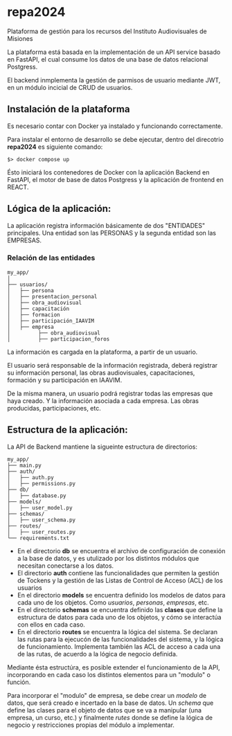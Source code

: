 # repa2024
Plataforma de gestión para los recursos del Instituto Audiovisuales de Misiones

La plataforma está basada en la implementación de un API service basado en FastAPI, el cual consume los datos de una base de datos relacional Postgress.

El backend inmplementa la gestión de parmisos de usuario mediante JWT, en un módulo incicial de CRUD de usuarios.

## Instalación de la plataforma

Es necesario contar con Docker ya instalado y funcionando correctamente.

Para instalar el entorno de desarrollo se debe ejecutar, dentro del direcotrio **repa2024** es siguiente comando:

`$> docker compose up`

Ésto iniciará los contenedores de Docker con la aplicación Backend en FastAPI, el motor de base de datos Postgress y la aplicación de frontend en REACT.

## Lógica de la aplicación:

La aplicación registra información básicamente de dos "ENTIDADES" principales. Una entidad son las PERSONAS y la segunda entidad son las EMPRESAS.

### Relación de las entidades

```
my_app/
│
├── usuarios/
│   ├── persona
│   ├── presentacion_personal
│   ├── obra_audiovisual
│   ├── capacitación
│   ├── formacion
│   ├── participación_IAAVIM
│   ├── empresa
│         ├── obra_audiovisual
│         ├── participacion_foros

```

La información es cargada en la plataforma, a partir de un usuario.

El usuario será responsable de la información registrada, deberá registrar su información personal, las obras audiovisuales, capacitaciones, formación y su participación en IAAVIM.

De la misma manera, un usuario podrá registrar todas las empresas que haya creado. Y la información asociada a cada empresa. Las obras producidas, participaciones, etc.


## Estructura de la aplicación:

La API de Backend mantiene la sigueinte estructura de directorios:

```
my_app/
├── main.py
├── auth/
│   ├── auth.py
│   ├── permissions.py
├── db/
│   ├── database.py
├── models/
│   ├── user_model.py
├── schemas/
│   ├── user_schema.py
├── routes/
│   ├── user_routes.py
└── requirements.txt
```

- En el directorio **db** se encuentra el archivo de configuración de conexión a la base de datos, y es utulizado por los distintos módulos que necesitan conectarse a los datos.
- El directorio **auth** contiene las funcionalidades que permiten la gestión de Tockens y la gestión de las Listas de Control de Acceso (ACL) de los usuarios
- En el directorio **models** se encuentra definido los modelos de datos para cada uno de los objetos. Como *usuarios*, *personas*, *empresas*, etc.
- En el directorio **schemas** se encuentra definido las **clases** que define la estructura de datos para cada uno de los objetos, y cómo se interactúa con ellos en cada caso.
- En el directorio **routes** se encuentra la lógica del sistema. Se declaran las rutas para la ejecucón de las funcionalidades del sistema, y la lógica de funcionamiento. Implementa también las ACL de acceso a cada una de las rutas, de acuerdo a la lógica de negocio definida.

Mediante ésta estructúra, es posible extender el funcionamiento de la API, incorporando en cada caso los distintos elementos para un "modulo" o función.

Para incorporar el "modulo" de empresa, se debe crear un *modelo* de datos, que será creado e incertado en la base de datos. Un *schema* que define las clases para el objeto de datos que se va a manipular (una empresa, un curso, etc.) y finalmente *rutes* donde se define la lógica de negocio y restricciones propias del módulo a implementar.
